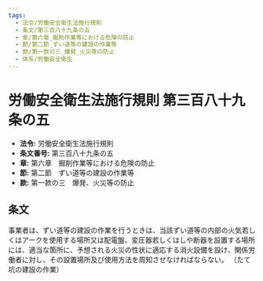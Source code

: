 ```yaml
---
tags:
  - 法令/労働安全衛生法施行規則
  - 条文/第三百八十九条の五
  - 章/第六章_掘削作業等における危険の防止
  - 節/第二節_ずい道等の建設の作業等
  - 款/第一款の三_爆発_火災等の防止
  - 体系/労働安全衛生
---
```

# 労働安全衛生法施行規則 第三百八十九条の五

- **法令:** 労働安全衛生法施行規則
- **条文番号:** 第三百八十九条の五
- **章:** 第六章　掘削作業等における危険の防止
- **節:** 第二節　ずい道等の建設の作業等
- **款:** 第一款の三　爆発、火災等の防止

## 条文
事業者は、ずい道等の建設の作業を行うときは、当該ずい道等の内部の火気若しくはアークを使用する場所又は配電盤、変圧器若しくはしや断器を設置する場所には、適当な箇所に、予想される火災の性状に適応する消火設備を設け、関係労働者に対し、その設置場所及び使用方法を周知させなければならない。
（たて坑の建設の作業）

